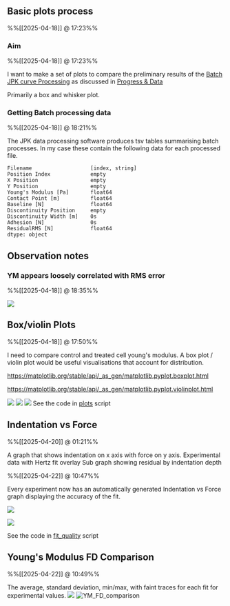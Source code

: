 
## Basic plots process
%%[[2025-04-18]] @ 17:23%%

### Aim
%%[[2025-04-18]] @ 17:23%%

I want to make a set of plots to compare the preliminary results of the [Batch JPK curve Processing](Batch%20JPK%20curve%20Processing%20log.md) as discussed in [Progress & Data](Progress%20&%20Data.md)

Primarily a box and whisker plot.

### Getting Batch processing data
%%[[2025-04-18]] @ 18:21%%

The JPK data processing software produces tsv tables summarising batch processes. In my case these contain the following data for each processed file.

``` datatypes
Filename                   [index, string]
Position Index             empty
X Position                 empty
Y Position                 empty
Young's Modulus [Pa]       float64
Contact Point [m]          float64
Baseline [N]               float64
Discontinuity Position     empty
Discontinuity Width [m]    0s
Adhesion [N]               0s
ResidualRMS [N]            float64
dtype: object
```

## Observation notes

### YM appears loosely correlated with RMS error
%%[[2025-04-18]] @ 18:35%%

![](Basic%20plots%20-%20YM%20vs%20RMS%20error%20(control).png)

## Box/violin Plots
%%[[2025-04-18]] @ 17:50%%

I need to compare control and treated cell young's modulus. A box plot / violin plot would be useful visualisations that account for distribution. 

https://matplotlib.org/stable/api/_as_gen/matplotlib.pyplot.boxplot.html

https://matplotlib.org/stable/api/_as_gen/matplotlib.pyplot.violinplot.html

![](YM+Residuals_Viol_comparison_byExperiment.svg)
![](YM+Range_Viol_comparison_byCell.svg)
![](YM+Variance_Viol_comparison_byCell.svg)
See the code in [plots](plots.py) script

## Indentation vs Force
%%[[2025-04-20]] @ 01:21%%

A graph that shows indentation on x axis with force on y axis. 
Experimental data with Hertz fit overlay
Sub graph showing residual by indentation depth

%%[[2025-04-22]] @ 10:47%%

Every experiment now has an automatically generated Indentation vs Force graph displaying the accuracy of the fit.

![](Control-2011.03.22-19.12.50.svg)

![](Treated-2011.03.31-22.42.34.svg)

See the code in [fit_quality](fit_quality.py) script

## Young's Modulus FD Comparison
%%[[2025-04-22]] @ 10:49%%

The average, standard deviation, min/max, with faint traces for each fit for experimental values.
![](YM_FD_comparison_byCell.svg)
![YM_FD_comparison](YM_FD_comparison_byExperiment.svg)

